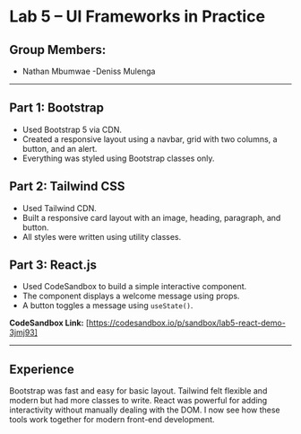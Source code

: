 # Lab 5 – UI Frameworks in Practice

## Group Members:
- Nathan Mbumwae
-Deniss Mulenga
---

## Part 1: Bootstrap

- Used Bootstrap 5 via CDN.
- Created a responsive layout using a navbar, grid with two columns, a button, and an alert.
- Everything was styled using Bootstrap classes only.

## Part 2: Tailwind CSS

- Used Tailwind CDN.
- Built a responsive card layout with an image, heading, paragraph, and button.
- All styles were written using utility classes.

## Part 3: React.js

- Used CodeSandbox to build a simple interactive component.
- The component displays a welcome message using props.
- A button toggles a message using `useState()`.

**CodeSandbox Link:** [https://codesandbox.io/p/sandbox/lab5-react-demo-3jmj93]

---

## Experience

Bootstrap was fast and easy for basic layout. Tailwind felt flexible and modern but had more classes to write. React was powerful for adding interactivity without manually dealing with the DOM. I now see how these tools work together for modern front-end development.

